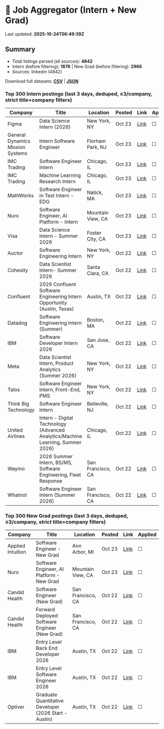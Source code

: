 # 🔎 Job Aggregator (Intern + New Grad)

Last updated: **2025-10-24T06:49:39Z**

## Summary
- Total listings parsed (all sources): **4842**
- Intern (before filtering): **1876** | New Grad (before filtering): **2966**
- Sources: linkedin (4842)

Download full datasets: **[CSV](data/jobs.csv)** | **[JSON](data/jobs.json)**

### Top 300 Intern postings (last 3 days, deduped, ≤3/company, strict title+company filters)
| Company | Title | Location | Posted | Link | Applied |
|---|---|---|---|---|---|
| Figma | Data Science Intern (2026) | New York, NY | Oct 23 | [Link](https://www.linkedin.com/jobs/view/data-science-intern-2026-at-figma-4288067198?position=4&pageNum=2&refId=ZbD6GDky7eto9guGwOBq8g%3D%3D&trackingId=QKhGtiLxAnh0zlKvr6fqsg%3D%3D) | ☐ |
| General Dynamics Mission Systems | Intern Software Engineer | Florham Park, NJ | Oct 23 | [Link](https://www.linkedin.com/jobs/view/intern-software-engineer-at-general-dynamics-mission-systems-4317928399?position=8&pageNum=5&refId=3gQvz69fI7qlzJDYHtdVKw%3D%3D&trackingId=MbVTFJ0jPJwooVUE53xG%2Bw%3D%3D) | ☐ |
| IMC Trading | Software Engineer Intern | Chicago, IL | Oct 23 | [Link](https://www.linkedin.com/jobs/view/software-engineer-intern-at-imc-trading-4319039318?position=4&pageNum=0&refId=lKDOgtfY7hLgxvnwccEc0A%3D%3D&trackingId=h3IdGmezmg9LVxSAs5%2Bg8Q%3D%3D) | ☐ |
| IMC Trading | Machine Learning Research Intern | Chicago, IL | Oct 23 | [Link](https://www.linkedin.com/jobs/view/machine-learning-research-intern-at-imc-trading-4319036557?position=9&pageNum=0&refId=RpNh9OmEXvk4DtcXSoP8BQ%3D%3D&trackingId=CmTPpSYY5RnbaggqtIIqMQ%3D%3D) | ☐ |
| MathWorks | Software Engineer in Test Intern - EDG | Natick, MA | Oct 23 | [Link](https://www.linkedin.com/jobs/view/software-engineer-in-test-intern-edg-at-mathworks-4316259257?position=9&pageNum=7&refId=%2BTZhZKadcpYVN2Zgmy9GAQ%3D%3D&trackingId=Yrq0MAvBWH961lDC4PWWaQ%3D%3D) | ☐ |
| Nuro | Software Engineer, AI Platform - Intern | Mountain View, CA | Oct 23 | [Link](https://www.linkedin.com/jobs/view/software-engineer-ai-platform-intern-at-nuro-4317730018?position=3&pageNum=2&refId=p3CYXgILg2Zd%2Fx1KrqtETQ%3D%3D&trackingId=3DSSz3MWzQXM0IqQQm75qQ%3D%3D) | ☐ |
| Visa | Data Science Intern - Summer 2026 | Foster City, CA | Oct 23 | [Link](https://www.linkedin.com/jobs/view/data-science-intern-summer-2026-at-visa-4317922796?position=8&pageNum=7&refId=1UCmsoIyhy%2B5qlSkIZqbIA%3D%3D&trackingId=4ZcEt9oyyrq5v1%2B1ff4QvQ%3D%3D) | ☐ |
| Auctor | Software Engineering Intern | New York, NY | Oct 22 | [Link](https://www.linkedin.com/jobs/view/software-engineering-intern-at-auctor-4318512358?position=7&pageNum=7&refId=VMMVdQEYXJMZ8AhdYyt7yA%3D%3D&trackingId=3EKTp2wplofug3Zho%2F62EA%3D%3D) | ☐ |
| Cohesity | Data Scientist Intern- Summer 2026 | Santa Clara, CA | Oct 22 | [Link](https://www.linkedin.com/jobs/view/data-scientist-intern-summer-2026-at-cohesity-4318501230?position=3&pageNum=5&refId=MiiZpJYg7MFpv7%2Bh%2BTvQ8w%3D%3D&trackingId=7Tfc7BKyYtsei9mN0bdF5A%3D%3D) | ☐ |
| Confluent | 2026 Confluent Software Engineering Intern Opportunity (Austin, Texas) | Austin, TX | Oct 22 | [Link](https://www.linkedin.com/jobs/view/2026-confluent-software-engineering-intern-opportunity-austin-texas-at-confluent-4318551314?position=10&pageNum=2&refId=E4vZT7HbN8M0c3YGMjenNA%3D%3D&trackingId=h0B%2BlYkPL80VCPdazqFnvA%3D%3D) | ☐ |
| Datadog | Software Engineering Intern (Summer) | Boston, MA | Oct 22 | [Link](https://www.linkedin.com/jobs/view/software-engineering-intern-summer-at-datadog-4297602754?position=7&pageNum=7&refId=rYfD4JEbWM9Ipco08mlfAw%3D%3D&trackingId=uX37420TTcw%2FlTwyfggTTQ%3D%3D) | ☐ |
| IBM | Software Developer Intern 2026 | San Jose, CA | Oct 22 | [Link](https://www.linkedin.com/jobs/view/software-developer-intern-2026-at-ibm-4295816595?position=9&pageNum=2&refId=INpkgiXkWiwyf3hmb9f1yQ%3D%3D&trackingId=B0JGFgoPKCkuKIQjllwHVQ%3D%3D) | ☐ |
| Meta | Data Scientist Intern, Product Analytics (Summer 2026) | New York, NY | Oct 22 | [Link](https://www.linkedin.com/jobs/view/data-scientist-intern-product-analytics-summer-2026-at-meta-4306198590?position=9&pageNum=0&refId=2AZUH03fgf1SnO%2FZLC1MbQ%3D%3D&trackingId=fncJxGHb6Gyek%2Bq2X4eiTw%3D%3D) | ☐ |
| Talos | Software Engineer Intern, Front-End, PMS | New York, NY | Oct 22 | [Link](https://www.linkedin.com/jobs/view/software-engineer-intern-front-end-pms-at-talos-4318504607?position=10&pageNum=5&refId=%2B1yKyB34Luhek4rpLBVvdA%3D%3D&trackingId=k%2BvzdlNa%2FuHXU3IKEsoNGw%3D%3D) | ☐ |
| Think Big Technology | Software Engineer Intern | Belleville, NJ | Oct 22 | [Link](https://www.linkedin.com/jobs/view/software-engineer-intern-at-think-big-technology-4318511821?position=3&pageNum=2&refId=Egrja%2BYvJ5A0foKllX3bCQ%3D%3D&trackingId=ejC8jIfCbu8Dhn7jzJpUbg%3D%3D) | ☐ |
| United Airlines | Intern - Digital Technology (Advanced Analytics/Machine Learning, Summer 2026) | Chicago, IL | Oct 22 | [Link](https://www.linkedin.com/jobs/view/intern-digital-technology-advanced-analytics-machine-learning-summer-2026-at-united-airlines-4318578716?position=3&pageNum=0&refId=wpKVEdN7j1E62keI09e2VA%3D%3D&trackingId=mZsTKH0WtafeYDEGAA%2FD%2BA%3D%3D) | ☐ |
| Waymo | 2026 Summer Intern, BS/MS, Software Engineering, Fleet Response | San Francisco, CA | Oct 22 | [Link](https://www.linkedin.com/jobs/view/2026-summer-intern-bs-ms-software-engineering-fleet-response-at-waymo-4318123077?position=1&pageNum=0&refId=gCZ9vPB5mue%2BJkLNYQjyxQ%3D%3D&trackingId=cMRUvHWTsvYoWrtDY%2BuImA%3D%3D) | ☐ |
| Whatnot | Software Engineer Intern (Summer 2026) | San Francisco, CA | Oct 22 | [Link](https://www.linkedin.com/jobs/view/software-engineer-intern-summer-2026-at-whatnot-4317484505?position=6&pageNum=2&refId=knkrrl9CVcVTcHKEgIM2Mw%3D%3D&trackingId=2BiGTFOeOA3pGXjSr3neSA%3D%3D) | ☐ |

### Top 300 New Grad postings (last 3 days, deduped, ≤3/company, strict title+company filters)
| Company | Title | Location | Posted | Link | Applied |
|---|---|---|---|---|---|
| Applied Intuition | Software Engineer - New Grad | Ann Arbor, MI | Oct 23 | [Link](https://www.linkedin.com/jobs/view/software-engineer-new-grad-at-applied-intuition-4288704567?position=1&pageNum=0&refId=s2zQbbWsCEQ50vkIYJRY7g%3D%3D&trackingId=JWnoTyVsu0IeHUpAaw2qYg%3D%3D) | ☐ |
| Nuro | Software Engineer, AI Platform - New Grad | Mountain View, CA | Oct 23 | [Link](https://www.linkedin.com/jobs/view/software-engineer-ai-platform-new-grad-at-nuro-4317707969?position=6&pageNum=2&refId=UPNJTbJq1pMbwHphC04B1Q%3D%3D&trackingId=gcCJXKcq8QbfnandBng4rw%3D%3D) | ☐ |
| Candid Health | Software Engineer (New Grad) | San Francisco, CA | Oct 22 | [Link](https://www.linkedin.com/jobs/view/software-engineer-new-grad-at-candid-health-4318541535?position=2&pageNum=5&refId=lDaE%2FEMenX9oiqMvlPg0Vg%3D%3D&trackingId=Dw5whFTH2e0xLyx1HGJ7gA%3D%3D) | ☐ |
| Candid Health | Forward Deployed Software Engineer (New Grad) | San Francisco, CA | Oct 22 | [Link](https://www.linkedin.com/jobs/view/forward-deployed-software-engineer-new-grad-at-candid-health-4318538599?position=8&pageNum=2&refId=WeADO%2BNJZB%2FgjUi16HY8MA%3D%3D&trackingId=Y66bQVZS4W3%2F7ko7d8ufsA%3D%3D) | ☐ |
| IBM | Entry Level Back End Developer 2026 | Austin, TX | Oct 22 | [Link](https://www.linkedin.com/jobs/view/entry-level-back-end-developer-2026-at-ibm-4315464706?position=5&pageNum=2&refId=%2FEO1UBn7Vmer09F6zhGjYg%3D%3D&trackingId=xtSWq2nJ43V3vmNNfFEutA%3D%3D) | ☐ |
| IBM | Entry Level Software Engineer 2026 | Austin, TX | Oct 22 | [Link](https://www.linkedin.com/jobs/view/entry-level-software-engineer-2026-at-ibm-4296281863?position=10&pageNum=5&refId=U6NCkNZJJiw11knwlD3hwQ%3D%3D&trackingId=McUV43yc8Ho%2FvfFuqQmIBg%3D%3D) | ☐ |
| Optiver | Graduate Quantitative Developer (2026 Start - Austin) | Austin, TX | Oct 22 | [Link](https://www.linkedin.com/jobs/view/graduate-quantitative-developer-2026-start-austin-at-optiver-4296297413?position=2&pageNum=0&refId=Pz1n0l8%2BA19TUbEX1vGZRQ%3D%3D&trackingId=ob1%2BwRy1Ugr4kKZKHSngJg%3D%3D) | ☐ |
